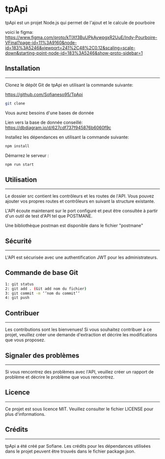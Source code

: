 # tpApi

tpApi est un projet Node.js qui permet de l'ajout et le calcule de pourboire

voici le figma: https://www.figma.com/proto/kTIXf3BuUPkAywpgxR2UuE/Indy-Pourboire-VFinal?page-id=11%3A9160&node-id=183%3A5246&viewport=241%2C48%2C0.12&scaling=scale-down&starting-point-node-id=183%3A5246&show-proto-sidebar=1

## Installation
-----------------

Clonez le dépôt Git de tpApi en utilisant la commande suivante:

https://github.com/Sofianeso95/TpApi
```bash
git clone 
```


Vous aurez besoins d'une bases de donnée

Lien vers la base de donnée conseillé: 
https://dbdiagram.io/d/627cdf737f945876b6060f9c

Installez les dépendances en utilisant la commande suivante:
```bash
npm install
```

Démarrez le serveur :
```bash
npm run start
```



## Utilisation
-------------------

Le dossier src contient les contrôleurs et les routes de l'API. Vous pouvez ajouter vos propres routes et contrôleurs en suivant la structure existante.


L'API écoute maintenant sur le port configuré et peut être consultée à partir d'un outil de test d'API tel que POSTMANE.

Une bibliothèque postman est disponible dans le fichier "postmane"



## Sécurité
----------------

L'API est sécurisée avec une authentification JWT pour les administrateurs.


## Commande de base Git

```bash
1: git status
2: git add . (Git add nom du fichier)
3: git commit -m ‘’nom du commit’’
4: git push
``` 


## Contribuer
----------------

Les contributions sont les bienvenues! Si vous souhaitez contribuer à ce projet, veuillez créer une demande d'extraction et décrire les modifications que vous proposez.


## Signaler des problèmes
--------------------------

Si vous rencontrez des problèmes avec l'API, veuillez créer un rapport de problème et décrire le problème que vous rencontrez.



## Licence
-----------

Ce projet est sous licence MIT. Veuillez consulter le fichier LICENSE pour plus d'informations.



## Crédits
----------

tpApi a été créé par Sofiane. Les crédits pour les dépendances utilisées dans le projet peuvent être trouvés dans le fichier package.json.

